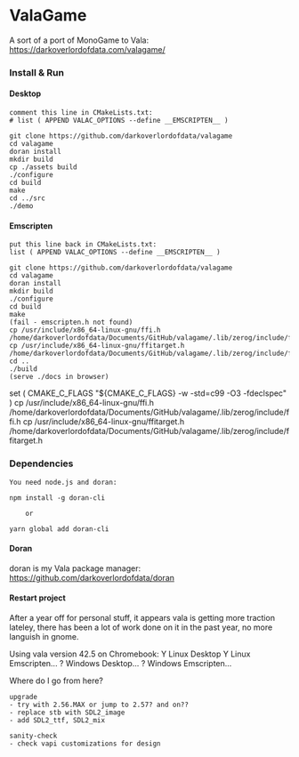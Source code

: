 # ValaGame

A sort of a port of MonoGame to Vala: https://darkoverlordofdata.com/valagame/

### Install & Run


#### Desktop
    comment this line in CMakeLists.txt:
    # list ( APPEND VALAC_OPTIONS --define __EMSCRIPTEN__ )

    git clone https://github.com/darkoverlordofdata/valagame
    cd valagame
    doran install
    mkdir build
    cp ./assets build
    ./configure
    cd build
    make
    cd ../src
    ./demo

#### Emscripten
    
    put this line back in CMakeLists.txt:
    list ( APPEND VALAC_OPTIONS --define __EMSCRIPTEN__ )

    git clone https://github.com/darkoverlordofdata/valagame
    cd valagame
    doran install
    mkdir build
    ./configure
    cd build
    make
    (fail - emscripten.h not found)
    cp /usr/include/x86_64-linux-gnu/ffi.h /home/darkoverlordofdata/Documents/GitHub/valagame/.lib/zerog/include/ffi.h
    cp /usr/include/x86_64-linux-gnu/ffitarget.h /home/darkoverlordofdata/Documents/GitHub/valagame/.lib/zerog/include/ffitarget.h
    cd ..
    ./build
    (serve ./docs in browser)

set ( CMAKE_C_FLAGS "${CMAKE_C_FLAGS} -w -std=c99 -O3 -fdeclspec" )
cp /usr/include/x86_64-linux-gnu/ffi.h /home/darkoverlordofdata/Documents/GitHub/valagame/.lib/zerog/include/ffi.h
cp /usr/include/x86_64-linux-gnu/ffitarget.h /home/darkoverlordofdata/Documents/GitHub/valagame/.lib/zerog/include/ffitarget.h



### Dependencies

    You need node.js and doran:

    npm install -g doran-cli

        or

    yarn global add doran-cli

    

#### Doran

doran is my Vala package manager: https://github.com/darkoverlordofdata/doran


#### Restart project
After a year off for personal stuff, it appears vala is getting more traction lateley, there has been a lot of work done on it in the past year, no more languish in gnome.

Using vala version 42.5 on Chromebook:
    Y Linux Desktop
    Y Linux Emscripten... 
    ? Windows Desktop...
    ? Windows Emscripten...

Where do I go from here? 

    upgrade 
    - try with 2.56.MAX or jump to 2.57? and on??
    - replace stb with SDL2_image
    - add SDL2_ttf, SDL2_mix

    sanity-check
    - check vapi customizations for design 
